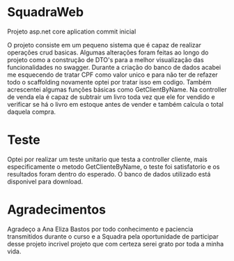 # SquadraWeb
Projeto asp.net core aplication commit inicial

O projeto consiste em um pequeno sistema que é capaz de realizar operações crud basicas. Algumas alterações foram feitas ao longo do projeto como a construção de DTO's
para a melhor visualização das funcionalidades no swagger. Durante a criação do banco de dados acabei me esquecendo de tratar CPF como valor unico e para não ter de refazer todo
o scaffolding novamente optei por tratar isso em codigo. Também acrescentei algumas funções básicas como  GetClientByName. Na controller de venda ela é capaz de subtrair um livro 
toda vez que ele for vendido e verificar se há o livro em estoque antes de vender e também calcula o total daquela compra. 

# Teste 
Optei por realizar um teste unitario que testa a controller cliente, mais especificamente o metodo  GetClienteByName, o teste foi satisfatorio e os resultados foram dentro do 
esperado. O banco de dados utilizado está disponivel para download. 

# Agradecimentos 
Agradeço a Ana Eliza Bastos por todo conhecimento e paciencia transmitidos durante o curso e a Squadra pela oportunidade de participar desse projeto  incrivel projeto que 
com certeza serei grato por toda a minha vida.
